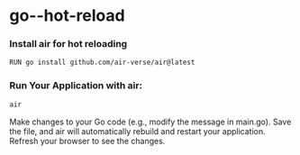 # go--hot-reload

### Install air for hot reloading
```bash
RUN go install github.com/air-verse/air@latest
```
### Run Your Application with air:
```bash
air
```
Make changes to your Go code (e.g., modify the message in main.go). Save the file, and air will automatically rebuild and restart your application. Refresh your browser to see the changes.
